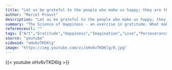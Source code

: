 ```yaml
---
title: "Let us be grateful to the people who make us happy; they are the charming gardeners who make our souls blossom."
author: "Marcel Proust"
description: "Let us be grateful to the people who make us happy; they are the charming gardeners who make our souls blossom. - Marcel Proust quotes from GetInspired365.com"
summary: "The Science of Happiness - an exercise in gratitude. What makes you happy? Have you ever wondered why? Join us as we take an experimental approach on what makes people happier."
referenceurl: ""
tags: ["Art","Gratitude","Happiness","Imagination","Love","Perseverance",]
source: "youtube"
videoid: "oHv6vTKD6lg"
image: "https://img.youtube.com/vi/oHv6vTKD6lg/0.jpg"
---
```


{{< youtube oHv6vTKD6lg >}}
